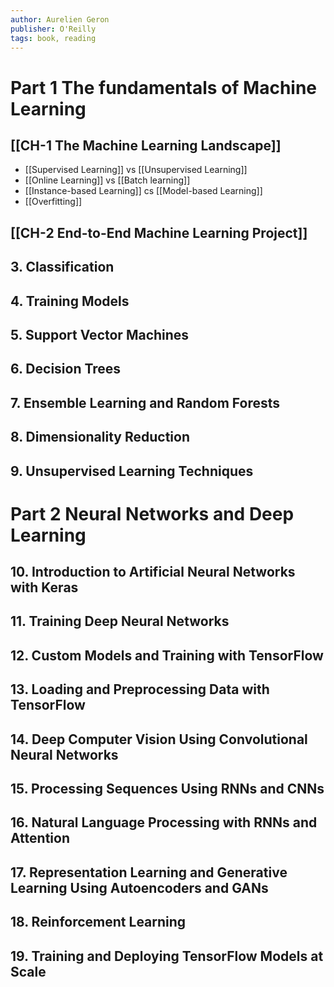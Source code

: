 ```yaml
---
author: Aurelien Geron
publisher: O'Reilly
tags: book, reading
---
```


# Part 1 The fundamentals of Machine Learning

## [[CH-1 The Machine Learning Landscape]]
- [[Supervised Learning]] vs [[Unsupervised Learning]]
- [[Online Learning]] vs [[Batch learning]]
- [[Instance-based Learning]] cs [[Model-based Learning]]
- [[Overfitting]]


## [[CH-2 End-to-End Machine Learning Project]]

## 3. Classification

## 4. Training Models

## 5. Support Vector Machines

## 6. Decision Trees

## 7. Ensemble Learning and Random Forests

## 8. Dimensionality Reduction

## 9. Unsupervised Learning Techniques

# Part 2 Neural Networks and Deep Learning

## 10. Introduction to Artificial Neural Networks with Keras

## 11. Training Deep Neural Networks

## 12. Custom Models and Training with TensorFlow

## 13. Loading and Preprocessing Data with TensorFlow

## 14. Deep Computer Vision Using Convolutional Neural Networks

## 15. Processing Sequences Using RNNs and CNNs

## 16. Natural Language Processing with RNNs and Attention

## 17. Representation Learning and Generative Learning Using Autoencoders and GANs

## 18. Reinforcement Learning

## 19. Training and Deploying TensorFlow Models at Scale

